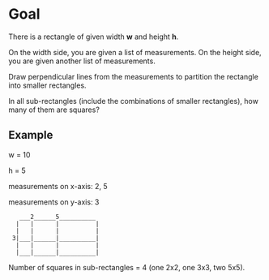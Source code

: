# Goal

There is a rectangle of given width **w** and height **h**.

On the width side, you are given a list of measurements.
On the height side, you are given another list of measurements.

Draw perpendicular lines from the measurements to partition
the rectangle into smaller rectangles.

In all sub-rectangles
(include the combinations of smaller rectangles),
how many of them are squares?

## Example

w = 10

h = 5

measurements on x-axis: 2, 5

measurements on y-axis: 3

```
   ___2______5__________ 
  |   |      |          |
  |   |      |          |
 3|___|______|__________|
  |   |      |          |
  |___|______|__________|
```
Number of squares in sub-rectangles = 4 (one 2x2, one 3x3, two 5x5).
